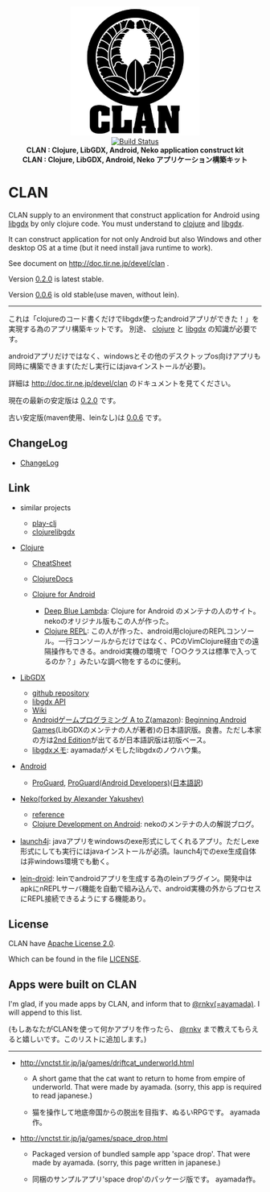 <div align="center"><img src="https://github.com/ayamada/clan/raw/master/doc/img/logo_b.png" /><br /><a href="https://travis-ci.org/ayamada/clan"><img src="https://travis-ci.org/ayamada/clan.png?branch=master" alt="Build Status" /></a><br /><strong>CLAN : Clojure, LibGDX, Android, Neko application construct kit</strong><br /><strong>CLAN : Clojure, LibGDX, Android, Neko アプリケーション構築キット</strong></div>

# CLAN

CLAN supply to an environment that construct application for Android using [libgdx](http://libgdx.badlogicgames.com/) by only clojure code. You must understand to [clojure](http://clojure.org/) and [libgdx](http://libgdx.badlogicgames.com/).

It can construct application for not only Android but also Windows and other desktop OS at a time (but it need install java runtime to work).

See document on http://doc.tir.ne.jp/devel/clan .

Version [0.2.0](https://github.com/ayamada/clan/tree/0.2.0) is latest stable.

Version [0.0.6](https://github.com/ayamada/clan/tree/0.0.6) is old stable(use maven, without lein).

* * * * *

これは「clojureのコード書くだけでlibgdx使ったandroidアプリができた！」を 実現する為のアプリ構築キットです。 別途、 [clojure](http://clojure.org/) と [libgdx](http://libgdx.badlogicgames.com/) の知識が必要です。

androidアプリだけではなく、windowsとその他のデスクトップos向けアプリも 同時に構築できます(ただし実行にはjavaインストールが必要)。

詳細は http://doc.tir.ne.jp/devel/clan のドキュメントを見てください。

現在の最新の安定版は [0.2.0](https://github.com/ayamada/clan/tree/0.2.0) です。

古い安定版(maven使用、leinなし)は [0.0.6](https://github.com/ayamada/clan/tree/0.0.6) です。

ChangeLog
---------

- [ChangeLog](ChangeLog)

Link
----

- similar projects

    -   [play-clj](https://github.com/oakes/play-clj)
    -   [clojurelibgdx](https://github.com/thomas-villagers/clojurelibgdx)

-   [Clojure](http://clojure.org/)

    -   [CheatSheet](http://clojure.org/cheatsheet)
    -   [ClojureDocs](http://clojuredocs.org/)
    -   [Clojure for Android](https://github.com/clojure-android/clojure)

        -   [Deep Blue Lambda](http://www.deepbluelambda.org/): Clojure for Android のメンテナの人のサイト。nekoのオリジナル版もこの人が作った。
        -   [Clojure REPL](https://play.google.com/store/apps/details?id=com.sattvik.clojure_repl): この人が作った、android用clojureのREPLコンソール。一行コンソールからだけではなく、PCのVimClojure経由での遠隔操作もできる。android実機の環境で「○○クラスは標準で入ってるのか？」みたいな調べ物をするのに便利。

-   [LibGDX](http://libgdx.badlogicgames.com/)

    -   [github repository](https://github.com/libgdx/libgdx)
    -   [libgdx API](http://libgdx.badlogicgames.com/nightlies/docs/api/overview-summary.html)
    -   [Wiki](https://github.com/libgdx/libgdx/wiki)
    -   [Androidゲームプログラミング A to Z](http://www.impressjapan.jp/books/3113)([amazon](http://www.amazon.co.jp/o/ASIN/4844331132/tirnejp-22)): [Beginning Android Games](http://www.apress.com/9781430230427)(LibGDXのメンテナの人が著者)の日本語訳版。良書。ただし本家の方は[2nd Edition](http://www.apress.com/9781430246770)が出てるが日本語訳版は初版ベース。
    -   [libgdxメモ](http://doc.tir.ne.jp/devel/clan/libgdx): ayamadaがメモしたlibgdxのノウハウ集。

-   [Android](http://developer.android.com/)

    -   [ProGuard](http://proguard.sourceforge.net/), [ProGuard(Android Developers)](http://developer.android.com/tools/help/proguard.html)([日本語訳](http://www.techdoctranslator.com/android/developing/tools/proguard))

-   [Neko(forked by Alexander Yakushev)](https://github.com/alexander-yakushev/neko)

    -   [reference](http://alexander-yakushev.github.com/neko/)
    -   [Clojure Development on Android](http://clojure-android.blogspot.com/): nekoのメンテナの人の解説ブログ。

-   [launch4j](http://launch4j.sourceforge.net/): javaアプリをwindowsのexe形式にしてくれるアプリ。ただしexe形式にしても実行にはjavaインストールが必須。launch4jでのexe生成自体は非windows環境でも動く。

-   [lein-droid](https://github.com/clojure-android/lein-droid): leinでandroidアプリを生成する為のleinプラグイン。開発中はapkにnREPLサーバ機能を自動で組み込んで、android実機の外からプロセスにREPL接続できるようにする機能あり。


License
-------

CLAN have [Apache License 2.0](http://www.apache.org/licenses/LICENSE-2.0).

Which can be found in the file [LICENSE](LICENSE).

Apps were built on CLAN
-----------------------

I'm glad, if you made apps by CLAN, and inform that to [@rnkv(=ayamada)](https://twitter.com/rnkv). I will append to this list.

(もしあなたがCLANを使って何かアプリを作ったら、 [@rnkv](https://twitter.com/rnkv) まで教えてもらえると嬉しいです。このリストに追加します。)

* * * * *

-   http://vnctst.tir.jp/ja/games/driftcat_underworld.html

    -   A short game that the cat want to return to home from empire of underworld. That were made by ayamada. (sorry, this app is required to read japanese.)

    -   猫を操作して地底帝国からの脱出を目指す、ぬるいRPGです。 ayamada作。

-   http://vnctst.tir.jp/ja/games/space_drop.html

    -   Packaged version of bundled sample app 'space drop'. That were made by ayamada. (sorry, this page written in japanese.)

    -   同梱のサンプルアプリ'space drop'のパッケージ版です。 ayamada作。


